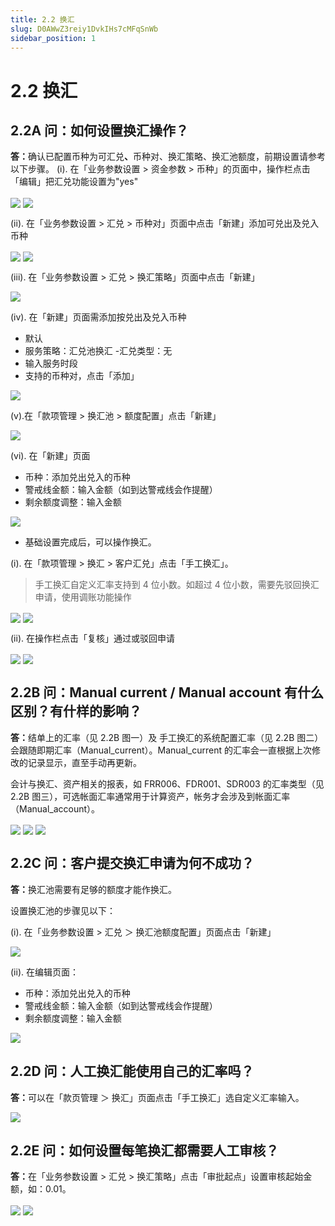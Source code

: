```yaml
---
title: 2.2 换汇
slug: D0AWwZ3reiy1DvkIHs7cMFqSnWb
sidebar_position: 1
---
```



# 2.2 换汇

## 2.2A 问：如何设置换汇操作？

<b>答：</b>确认已配置币种为可汇兑<b>、</b>币种对、换汇策略、换汇池额度，前期设置请参考以下步骤。
(i). 在「业务参数设置 &gt; 资金参数 &gt; 币种」的页面中，操作栏点击「编辑」把汇兑功能设置为"yes"

<img src="/assets/JUC4bkt5YohctzxrtPec0bpjnhh.png" src-width="2641" src-height="1274" align="center"/>

<img src="/assets/FWRabG84noF9uSxeVVqca7Scnkf.png" src-width="2858" src-height="1635" align="center"/>

(ii). 在「业务参数设置 &gt; 汇兑 &gt; 币种对」页面中点击「新建」添加可兑出及兑入币种

<img src="/assets/VXIvb4LPdofbnPxzck1cmupmncc.png" src-width="2635" src-height="1203" align="center"/>

<img src="/assets/VlIqbPgsWoc7XMxfyYTcr5GenCe.png" src-width="2383" src-height="941" align="center"/>

(iii). 在「业务参数设置 &gt; 汇兑 &gt; 换汇策略」页面中点击「新建」

<img src="/assets/Kj5Jbh3X3ofI1xxXCTEclbWynMb.png" src-width="2627" src-height="1291" align="center"/>

(iv). 在「新建」页面需添加按兑出及兑入币种

- 默认
- 服务策略：汇兑池换汇
-汇兑类型：无
- 输入服务时段
- 支持的币种对，点击「添加」

<img src="/assets/V65kbY9fGopMqjxAutEcLXzqnFb.png" src-width="2229" src-height="1372" align="center"/>

(v).在「款项管理 &gt; 换汇池 &gt; 额度配置」点击「新建」

<img src="/assets/Ww9abnkngoPwzwxViGscpscTnae.png" src-width="2856" src-height="1555" align="center"/>

(vi). 在「新建」页面

- 币种：添加兑出兑入的币种
- 警戒线金额：输入金额（如到达警戒线会作提醒）
- 剩余额度调整：输入金额

<img src="/assets/E0nIbROIwo7vrexbezmc5adfnVf.png" src-width="2246" src-height="1370" align="center"/>

- 基础设置完成后，可以操作换汇。

(i). 在「款项管理 &gt; 换汇 &gt; 客户汇兑」点击「手工换汇」。

> 手工换汇自定义汇率支持到 4 位小数。如超过 4 位小数，需要先驳回换汇申请，使用调账功能操作

<img src="/assets/UBCobIH49oMrZHxT7q9cg2jvnxe.png" src-width="2599" src-height="1104" align="center"/>

<img src="/assets/MSqubmODyoVgWIxQKrqcSlJqnig.png" src-width="2237" src-height="1374" align="center"/>

(ii). 在操作栏点击「复核」通过或驳回申请

<img src="/assets/D1W9bkBYgoONZvxyZEGcTCNen7f.png" src-width="2236" src-height="1034" align="center"/>

<img src="/assets/UDn6bYa0Ho1yNqxG7hPcLkHTnmc.png" src-width="2228" src-height="1367" align="center"/>

## 2.2B 问：Manual current / Manual account 有什么区别？有什样的影响？

<b>答：</b>结单上的汇率（见 2.2B 图一）及 手工换汇的系统配置汇率（见 2.2B 图二）会跟随即期汇率（Manual_current）。Manual_current 的汇率会一直根据上次修改的记录显示，直至手动再更新。

会计与换汇、资产相关的报表，如 FRR006、FDR001、SDR003 的汇率类型（见 2.2B 图三），可选帐面汇率通常用于计算资产，帐务才会涉及到帐面汇率（Manual_account）。

<img src="/assets/C1GabusCEojk4zx7ayVctC9knoe.png" src-width="1268" src-height="194" align="center"/>

<img src="/assets/PLKybW3K0oF9ruxOQIncWNRcndc.png" src-width="2510" src-height="768" align="center"/>

<img src="/assets/WQpSbYbOWoicPbxj8aJcjdnDnVd.png" src-width="2042" src-height="382" align="center"/>

## 2.2C 问：客户提交换汇申请为何不成功？

<b>答：</b>换汇池需要有足够的额度才能作换汇。

设置换汇池的步骤见以下：

(i). 在「业务参数设置 &gt; 汇兑 ＞ 换汇池额度配置」页面点击「新建」

<img src="/assets/TVtNbgv4toAidqx4W6HcBjAUnwO.png" src-width="2856" src-height="1555" align="center"/>

(ii). 在编辑页面：

- 币种：添加兑出兑入的币种
- 警戒线金额：输入金额（如到达警戒线会作提醒）
- 剩余额度调整：输入金额

<img src="/assets/Bp6WbBfD0ovZybxIdUjcEVCqnCe.png" src-width="2096" src-height="1354" align="center"/>

## 2.2D 问：人工换汇能使用自己的汇率吗？

<b>答：</b>可以在「款页管理 ＞ 换汇」页面点击「手工换汇」选自定义汇率输入。

<img src="/assets/RKf7bF5xLoxK7mxgjznc6hxLnrf.png" src-width="2500" src-height="986" align="center"/>

## 2.2E 问：如何设置每笔换汇都需要人工审核？

<b>答：</b>在「业务参数设置 &gt; 汇兑 &gt; 换汇策略」点击「审批起点」设置审核起始金额，如：0.01。 

<img src="/assets/KiGEbMDB1oCjT2xyBg6cWi2LnJb.png" src-width="2712" src-height="1394" align="center"/>

<img src="/assets/WRCbbyrbZol2bHxJU4Kcgj0tnih.png" src-width="2346" src-height="940" align="center"/>

